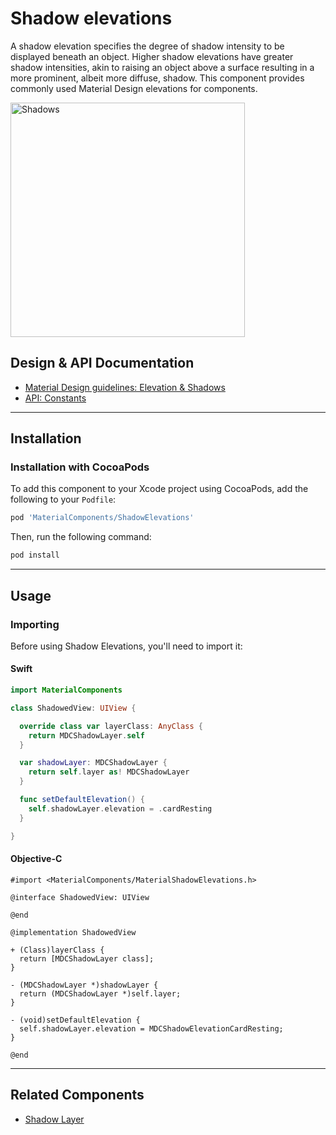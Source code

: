 <!--docs:
title: "Shadow elevations"
layout: detail
section: components
excerpt: "The Shadow Elevations component provides the most commonly-used Material Design elevations."
iconId: shadow
path: /catalog/shadows/shadow-elevations/
api_doc_root: true
-->

# Shadow elevations

A shadow elevation specifies the degree of shadow intensity to be displayed beneath an object.
Higher shadow elevations have greater shadow intensities, akin to raising an object above a
surface resulting in a more prominent, albeit more diffuse, shadow. This component provides commonly
used Material Design elevations for components.

<div class="article__asset article__asset--screenshot">
  <img src="docs/assets/shadows.png" alt="Shadows" width="375">
</div>

## Design & API Documentation

<ul class="icon-list">
  <li class="icon-list-item icon-list-item--spec"><a href="https://material.io/guidelines/what-is-material/elevation-shadows.html">Material Design guidelines: Elevation & Shadows</a></li>
  <li class="icon-list-item icon-list-item--link"><a href="https://material.io/components/ios/catalog/shadows/shadow-elevations/api-docs/Constants.html">API: Constants</a></li>
</ul>

- - -

## Installation

### Installation with CocoaPods

To add this component to your Xcode project using CocoaPods, add the following to your `Podfile`:

```bash
pod 'MaterialComponents/ShadowElevations'
```
<!--{: .code-renderer.code-renderer--install }-->

Then, run the following command:

```bash
pod install
```


- - -

## Usage

### Importing

Before using Shadow Elevations, you'll need to import it:

<!--<div class="material-code-render" markdown="1">-->
#### Swift
```swift
import MaterialComponents

class ShadowedView: UIView {

  override class var layerClass: AnyClass {
    return MDCShadowLayer.self
  }

  var shadowLayer: MDCShadowLayer {
    return self.layer as! MDCShadowLayer
  }

  func setDefaultElevation() {
    self.shadowLayer.elevation = .cardResting
  }

}
```

#### Objective-C
```objc
#import <MaterialComponents/MaterialShadowElevations.h>

@interface ShadowedView: UIView

@end

@implementation ShadowedView

+ (Class)layerClass {
  return [MDCShadowLayer class];
}

- (MDCShadowLayer *)shadowLayer {
  return (MDCShadowLayer *)self.layer;
}

- (void)setDefaultElevation {
  self.shadowLayer.elevation = MDCShadowElevationCardResting;
}

@end
```
<!--</div>-->

- - -

## Related Components

<ul class="icon-list">
  <li class="icon-list-item icon-list-item--components"><a href="../ShadowLayer">Shadow Layer</a></li>
</ul>
